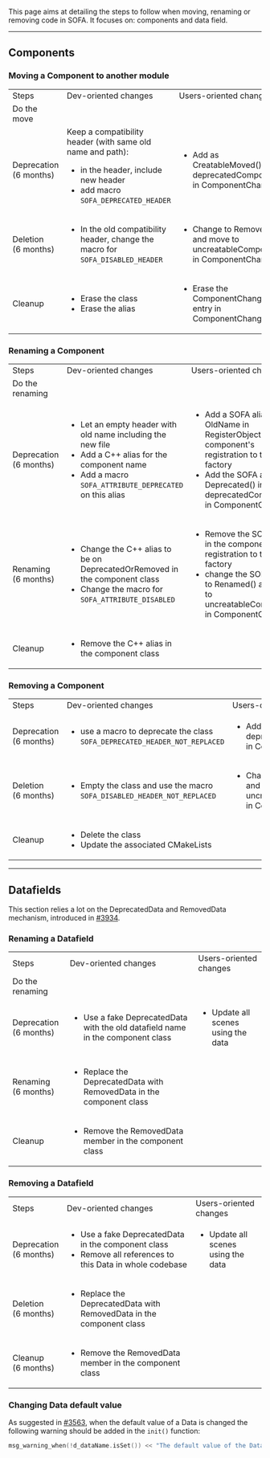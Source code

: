 This page aims at detailing the steps to follow when moving, renaming or removing code in SOFA. It focuses on: components and data field.

_______________________________________________________

## Components

### Moving a Component to another module

<table>
<tbody>
  <tr>
    <td>Steps</td>
    <td>Dev-oriented changes</td>
    <td>Users-oriented changes</td>
  </tr>
  <tr>
    <td>Do the move</td>
    <td></td>
    <td></td>
  </tr>
  <tr>
    <td>Deprecation<br>(6 months)</td>
    <td>Keep a compatibility header (with same old name and path):
<ul>
<li>in the header, include new header</li>
<li>add macro <code>SOFA_DEPRECATED_HEADER</code></li>
</ul>
</td>
    <td><ul><li>Add as CreatableMoved() in deprecatedComponents in ComponentChange</li></ul></td>
  </tr>
  <tr>
    <td>Deletion<br>(6 months)</td>
    <td><ul><li>In the old compatibility header, change the macro for <code>SOFA_DISABLED_HEADER</code></li></ul></td>
    <td><ul><li>Change to Removed() and move to uncreatableComponents in ComponentChange</li></ul></td>
  </tr>
  <tr>
    <td>Cleanup</td>
    <td>
<ul>
<li>Erase the class</li>
<li>Erase the alias</li>
</ul>
</td>
    <td><ul><li>Erase the ComponentChange entry in ComponentChange</li></ul></td>
  </tr>
</tbody>
</table>




### Renaming a Component


<table>
<tbody>
  <tr>
    <td>Steps</td>
    <td>Dev-oriented changes</td>
    <td>Users-oriented changes</td>
  </tr>
  <tr>
    <td>Do the renaming</td>
    <td></td>
    <td></td>
  </tr>
  <tr>
    <td>Deprecation<br>(6 months)</td>
    <td>
<ul>
<li>Let an empty header with old name including the new file</li>
<li>Add a C++ alias for the component name</li>
<li>Add a macro <code>SOFA_ATTRIBUTE_DEPRECATED</code> on this alias</li>
</ul>
</td>
    <td>
<ul>
<li>Add a SOFA alias to OldName in RegisterObject in the component's registration to the factory</li>
<li>Add the SOFA alias as Deprecated() in deprecatedComponents in ComponentChange</li>
</ul>
</td>
  </tr>
  <tr>
    <td>Renaming<br>(6 months)</td>
    <td>
<ul>
<li>Change the C++ alias to be on DeprecatedOrRemoved in the component class</li>
<li>Change the macro for <code>SOFA_ATTRIBUTE_DISABLED</code></li>
</ul></td>
    <td>
<ul>
<li>Remove the SOFA alias in the component's registration to the factory</li>
<li>change the SOFA alias to Renamed() and move to uncreatableComponents in ComponentChange</li>
</ul>
</td>
  </tr>
  <tr>
    <td>Cleanup</td>
    <td><ul><li>Remove the C++ alias in the component class</li></ul></td>
    <td></td>
  </tr>
</tbody>
</table>



### Removing a Component

<!--
2. disabale phase (6 months)
   - [dev] in Sofa.Compat
        - create a compatibility header with same name and same path
        - add macro SOFA_DISABLED_HEADER
        - add aliases for all classes, static functions, global variables
        - add a macro SOFA_ATTRIBUTE_DISABLED on these aliases
-->
<!--
3. cleanup
    - [dev] in Sofa.Compat
        - remove the compatibility header
-->


<table>
<tbody>
  <tr>
    <td>Steps</td>
    <td>Dev-oriented changes</td>
    <td>Users-oriented changes</td>
  </tr>
  <tr>
    <td>Deprecation<br>(6 months)</td>
    <td><ul><li>use a macro to deprecate the class <code>SOFA_DEPRECATED_HEADER_NOT_REPLACED</code></li></ul></td>
    <td><ul><li>Add as Deprecated() in deprecatedComponents in ComponentChange</li></ul></td>
  </tr>
  <tr>
    <td>Deletion<br>(6 months)</td>
    <td><ul><li>Empty the class and use the macro <code>SOFA_DISABLED_HEADER_NOT_REPLACED</code></li></ul></td>
    <td><ul><li>Change to Removed() and move to uncreatableComponents in ComponentChange</li></ul></td>
  </tr>
  <tr>
    <td>Cleanup</td>
    <td>
<ul>
<li>Delete the class</li>
<li>Update the associated CMakeLists</li>
</ul>
</td>
    <td></td>
  </tr>
</tbody>
</table>

_______________________________________________________

## Datafields

This section relies a lot on the DeprecatedData and RemovedData mechanism, introduced in [#3934](https://github.com/sofa-framework/sofa/pull/3934).

### Renaming a Datafield

<table>
<tbody>
  <tr>
    <td>Steps</td>
    <td>Dev-oriented changes</td>
    <td>Users-oriented changes</td>
  </tr>
  <tr>
    <td>Do the renaming</td>
    <td></td>
    <td></td>
  </tr>
  <tr>
    <td>Deprecation<br>(6 months)</td>
    <td><ul><li>Use a fake DeprecatedData with the old datafield name in the component class</li></ul></td>
    <td><ul><li>Update all scenes using the data</li></ul></td>
  </tr>
  <tr>
    <td>Renaming<br>(6 months)</td>
    <td><ul><li>Replace the DeprecatedData with RemovedData in the component class</li></ul></td>
    <td></td>
  </tr>
  <tr>
    <td>Cleanup</td>
    <td><ul><li>Remove the RemovedData member in the component class</li></ul></td>
    <td></td>
  </tr>
</tbody>
</table>




### Removing a Datafield

<table>
<tbody>
  <tr>
    <td>Steps</td>
    <td>Dev-oriented changes</td>
    <td>Users-oriented changes</td>
  </tr>
  <tr>
    <td>Deprecation<br>(6 months)</td>
    <td>
<ul>
<li>Use a fake DeprecatedData in the component class</li>
<li>Remove all references to this Data in whole codebase</li>
</ul>
</td>
    <td>
<ul><li>Update all scenes using the data</li></ul>
</td>
  </tr>
  <tr>
    <td>Deletion<br>(6 months)</td>
    <td><ul><li>Replace the DeprecatedData with RemovedData in the component class</li></ul></td>
    <td></td>
  </tr>
  <tr>
    <td>Cleanup<br>(6 months)</td>
    <td><ul><li>Remove the RemovedData member in the component class</li></ul></td>
    <td></td>
  </tr>
</tbody>
</table>


### Changing Data default value

As suggested in [#3563](https://github.com/sofa-framework/sofa/pull/3563), when the default value of a Data is changed the following warning should be added in the `init()` function:

``` cpp
msg_warning_when(!d_dataName.isSet()) << "The default value of the Data " << d_dataName.getName() << " changed in v23.06 from 0.3 to 0.45.";
```